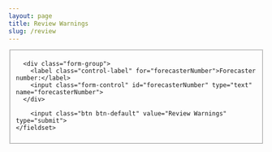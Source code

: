 ```yaml
---
layout: page
title: Review Warnings
slug: /review
---
```

<script>
var mapper = [];
function LoadMap(divname) {

}

function PostData() {
	var x = document.forms["warning"]["forecasterNumber"].value;
	if (x == null || x == "") {
		alerthtml = '<div class="alert alert-warning" role="alert"><strong>Oh snap!</strong> ' +
					'Please enter your forecaster number. See your TA if you do not know it.</div>';
		document.getElementById('alertarea').innerHTML = alerthtml
		return false;
	}

    var xhr;
    if (window.XMLHttpRequest) {
        xhr = new XMLHttpRequest();
    }
    else if (window.ActiveXObject) {
        xhr = new ActiveXObject("Msxml2.XMLHTTP");
    }
    else {
        throw new Error("Ajax is not supported by this browser");
    }


	var forecasternumber = document.getElementById("forecasterNumber").value;

    xhr.open('POST', '/review/retrieve.php');
    xhr.setRequestHeader("Content-Type", "application/x-www-form-urlencoded");
    xhr.send("forecasternumber=" + forecasternumber);

  	xhr.onreadystatechange = function () {
        if (xhr.readyState === 4) {
            if (xhr.status == 200 && xhr.status < 300) {
                document.getElementById('everything').innerHTML = xhr.responseText;
				var divname;

				for ($x = 0; $x < document.getElementsByClassName("mapdisplay").length; $x++) {
					divname = 'map' + $x;
					mapper[$x] = L.map(divname).setView([0.0,0.0],10);
					divname = 'coord' + $x;
					jsoncoll = JSON.parse((document.getElementById(divname).innerHTML).replace(/\\/g, ''))
					L.geoJson(jsoncoll).addTo(mapper[$x]);
				}

				$('#accordian').on('shown.bs.collapse', function () {
					for ($x = 0; $x < document.getElementsByClassName("mapdisplay").length; $x++) {
						mapper[$x]._onResize();
					}
				})
            } else {
					responsehtml = '<div class="alert alert-dismissable alert-danger">' +
                	'<button type="button" class="close" data-dismiss="alert" aria-hidden="true">&times;</button>' +
        			'<h4><strong>ERROR!</strong></h4> Error retrieving. ' +
					' CALL TECH SUPPORT (AKA your TA) NOW!</div>';
                	document.getElementById('everything').innerHTML = responsehtml
			}
        }
    }
}

$.each($('.collapse'),function(){
      $(this).click(function() {
            if($(this).hasClass("collapsed.in")){
				for ($x = 0; $x < document.getElementsByClassName("mapdisplay").length; $x++) {
					mapper[$x]._onResize();
				}
            }
      });
});


</script>

<div id="everything">
<div id="alertarea"></div>
<form name="warning" class="form-inline" id="reviewwarnings" onSubmit="PostData(); return false;">
	<fieldset>

      <div class="form-group">
        <label class="control-label" for="forecasterNumber">Forecaster number:</label>
        <input class="form-control" id="forecasterNumber" type="text" name="forecasterNumber">
      </div>

		<input class="btn btn-default" value="Review Warnings" type="submit">
	</fieldset>
</form>


</div>

